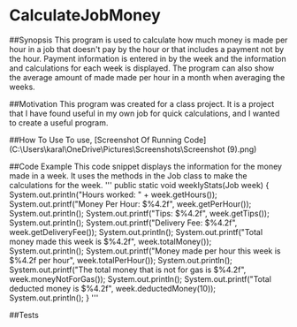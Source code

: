 # CalculateJobMoney

##Synopsis
This program is used to calculate how much money is made per hour in a job that doesn't pay by the hour or that includes a payment not by the hour. Payment information is entered in by the week and the information and calculations for each week is displayed. The program can also show the average amount of made made per hour in a month when averaging the weeks.

##Motivation
This program was created for a class project. It is a project that I have found useful in my own job for quick calculations, and I wanted to create a useful program. 

##How To Use
To use, 
[Screenshot Of Running Code](C:\Users\karal\OneDrive\Pictures\Screenshots\Screenshot (9).png)

##Code Example
This code snippet displays the information for the money made in a week. It uses the methods in the Job class to make the calculations for the week. 
'''
public static void weeklyStats(Job week) {
		System.out.println("Hours worked: " + week.getHours());
		System.out.printf("Money Per Hour: $%4.2f", week.getPerHour());
		System.out.println();
		System.out.printf("Tips: $%4.2f", week.getTips());
		System.out.println();
		System.out.printf("Delivery Fee: $%4.2f", week.getDeliveryFee());
		System.out.println();
		System.out.printf("Total money made this week is $%4.2f", week.totalMoney());
		System.out.println();
		System.out.printf("Money made per hour this week is $%4.2f per hour", week.totalPerHour());
		System.out.println();
		System.out.printf("The total money that is not for gas is $%4.2f", week.moneyNotForGas());
		System.out.println();
		System.out.printf("Total deducted money is $%4.2f", week.deductedMoney(10));
		System.out.println();
	}
'''

##Tests

##
